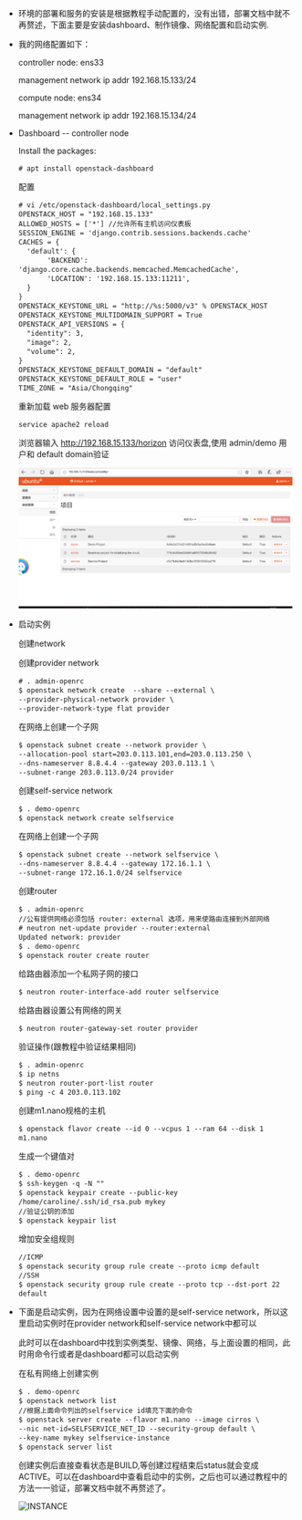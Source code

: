 - 环境的部署和服务的安装是根据教程手动配置的，没有出错，部署文档中就不再赘述，下面主要是安装dashboard、制作镜像、网络配置和启动实例.

- 我的网络配置如下：

  controller node: ens33 
  
  management network ip addr 192.168.15.133/24

  compute node: ens34
  
  management network ip addr 192.168.15.134/24

- Dashboard -- controller node

  Install the packages:
  ```
  # apt install openstack-dashboard 
  ```

  配置

  ```
  # vi /etc/openstack-dashboard/local_settings.py   
  OPENSTACK_HOST = "192.168.15.133" 
  ALLOWED_HOSTS = ['*'] //允许所有主机访问仪表板 
  SESSION_ENGINE = 'django.contrib.sessions.backends.cache'
  CACHES = { 
    'default': { 
         'BACKEND': 'django.core.cache.backends.memcached.MemcachedCache', 
         'LOCATION': '192.168.15.133:11211', 
    } 
  }
  OPENSTACK_KEYSTONE_URL = "http://%s:5000/v3" % OPENSTACK_HOST
  OPENSTACK_KEYSTONE_MULTIDOMAIN_SUPPORT = True
  OPENSTACK_API_VERSIONS = { 
    "identity": 3, 
    "image": 2, 
    "volume": 2, 
  } 
  OPENSTACK_KEYSTONE_DEFAULT_DOMAIN = "default"
  OPENSTACK_KEYSTONE_DEFAULT_ROLE = "user"
  TIME_ZONE = "Asia/Chongqing" 
  ```

  重新加载 web 服务器配置
  ```
  service apache2 reload
  ```
  浏览器输入 http://192.168.15.133/horizon 访问仪表盘,使用 admin/demo 用户和 default domain验证

  ![dashboard](https://github.com/CourseCloudDesktop/cloudDesktop/blob/wcl-develop/task2/horizon.PNG)

- 启动实例

  创建network

  创建provider network
  ```
  # . admin-openrc
  $ openstack network create  --share --external \
  --provider-physical-network provider \
  --provider-network-type flat provider
  ```

  在网络上创建一个子网
  ```
  $ openstack subnet create --network provider \
  --allocation-pool start=203.0.113.101,end=203.0.113.250 \
  --dns-nameserver 8.8.4.4 --gateway 203.0.113.1 \
  --subnet-range 203.0.113.0/24 provider
  ```

  创建self-service network
  ```
  $ . demo-openrc
  $ openstack network create selfservice
  ```

  在网络上创建一个子网
  ```
  $ openstack subnet create --network selfservice \
  --dns-nameserver 8.8.4.4 --gateway 172.16.1.1 \
  --subnet-range 172.16.1.0/24 selfservice
  ```

  创建router
  ```
  $ . admin-openrc
  //公有提供网络必须包括 router: external 选项，用来使路由连接到外部网络
  # neutron net-update provider --router:external 
  Updated network: provider
  $ . demo-openrc
  $ openstack router create router 
  ```

  给路由器添加一个私网子网的接口
  ```
  $ neutron router-interface-add router selfservice
  ```

  给路由器设置公有网络的网关
  ```
  $ neutron router-gateway-set router provider
  ```

  验证操作(跟教程中验证结果相同)
  ```
  $ . admin-openrc
  $ ip netns
  $ neutron router-port-list router
  $ ping -c 4 203.0.113.102

  ```
  创建m1.nano规格的主机
  ```
  $ openstack flavor create --id 0 --vcpus 1 --ram 64 --disk 1 m1.nano
  ```
  生成一个键值对
  ```
  $ . demo-openrc
  $ ssh-keygen -q -N ""
  $ openstack keypair create --public-key /home/caroline/.ssh/id_rsa.pub mykey
  //验证公钥的添加
  $ openstack keypair list

  ```
  增加安全组规则
  ```
  //ICMP
  $ openstack security group rule create --proto icmp default
  //SSH
  $ openstack security group rule create --proto tcp --dst-port 22 default

- 下面是启动实例，因为在网络设置中设置的是self-service network，所以这里启动实例时在provider network和self-service network中都可以

  此时可以在dashboard中找到实例类型、镜像、网络，与上面设置的相同，此时用命令行或者是dashboard都可以启动实例
  
  在私有网络上创建实例 
  ```
  $ . demo-openrc
  $ openstack network list
  //根据上面命令列出的selfservice id填充下面的命令
  $ openstack server create --flavor m1.nano --image cirros \
  --nic net-id=SELFSERVICE_NET_ID --security-group default \
  --key-name mykey selfservice-instance
  $ openstack server list
  ```

  创建实例后直接查看状态是BUILD,等创建过程结束后status就会变成ACTIVE。可以在dashboard中查看启动中的实例，之后也可以通过教程中的方法一一验证，部署文档中就不再赘述了。

  ![INSTANCE](https://github.com/CourseCloudDesktop/cloudDesktop/blob/wcl-develop/task2/y.PNG)
  


